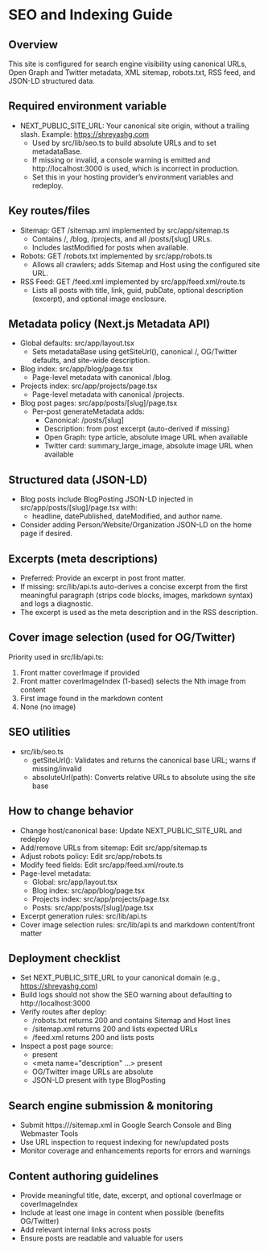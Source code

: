 # SEO and Indexing Guide

## Overview
This site is configured for search engine visibility using canonical URLs, Open Graph and Twitter metadata, XML sitemap, robots.txt, RSS feed, and JSON-LD structured data.

## Required environment variable
- NEXT_PUBLIC_SITE_URL: Your canonical site origin, without a trailing slash. Example: https://shreyashg.com
  - Used by src/lib/seo.ts to build absolute URLs and to set metadataBase.
  - If missing or invalid, a console warning is emitted and http://localhost:3000 is used, which is incorrect in production.
  - Set this in your hosting provider’s environment variables and redeploy.

## Key routes/files
- Sitemap: GET /sitemap.xml implemented by src/app/sitemap.ts
  - Contains /, /blog, /projects, and all /posts/[slug] URLs.
  - Includes lastModified for posts when available.
- Robots: GET /robots.txt implemented by src/app/robots.ts
  - Allows all crawlers; adds Sitemap and Host using the configured site URL.
- RSS Feed: GET /feed.xml implemented by src/app/feed.xml/route.ts
  - Lists all posts with title, link, guid, pubDate, optional description (excerpt), and optional image enclosure.

## Metadata policy (Next.js Metadata API)
- Global defaults: src/app/layout.tsx
  - Sets metadataBase using getSiteUrl(), canonical /, OG/Twitter defaults, and site-wide description.
- Blog index: src/app/blog/page.tsx
  - Page-level metadata with canonical /blog.
- Projects index: src/app/projects/page.tsx
  - Page-level metadata with canonical /projects.
- Blog post pages: src/app/posts/[slug]/page.tsx
  - Per-post generateMetadata adds:
    - Canonical: /posts/[slug]
    - Description: from post excerpt (auto-derived if missing)
    - Open Graph: type article, absolute image URL when available
    - Twitter card: summary_large_image, absolute image URL when available

## Structured data (JSON-LD)
- Blog posts include BlogPosting JSON-LD injected in src/app/posts/[slug]/page.tsx with:
  - headline, datePublished, dateModified, and author name.
- Consider adding Person/Website/Organization JSON-LD on the home page if desired.

## Excerpts (meta descriptions)
- Preferred: Provide an excerpt in post front matter.
- If missing: src/lib/api.ts auto-derives a concise excerpt from the first meaningful paragraph (strips code blocks, images, markdown syntax) and logs a diagnostic.
- The excerpt is used as the meta description and in the RSS description.

## Cover image selection (used for OG/Twitter)
Priority used in src/lib/api.ts:
1. Front matter coverImage if provided
2. Front matter coverImageIndex (1-based) selects the Nth image from content
3. First image found in the markdown content
4. None (no image)

## SEO utilities
- src/lib/seo.ts
  - getSiteUrl(): Validates and returns the canonical base URL; warns if missing/invalid
  - absoluteUrl(path): Converts relative URLs to absolute using the site base

## How to change behavior
- Change host/canonical base: Update NEXT_PUBLIC_SITE_URL and redeploy
- Add/remove URLs from sitemap: Edit src/app/sitemap.ts
- Adjust robots policy: Edit src/app/robots.ts
- Modify feed fields: Edit src/app/feed.xml/route.ts
- Page-level metadata:
  - Global: src/app/layout.tsx
  - Blog index: src/app/blog/page.tsx
  - Projects index: src/app/projects/page.tsx
  - Posts: src/app/posts/[slug]/page.tsx
- Excerpt generation rules: src/lib/api.ts
- Cover image selection rules: src/lib/api.ts and markdown content/front matter

## Deployment checklist
- Set NEXT_PUBLIC_SITE_URL to your canonical domain (e.g., https://shreyashg.com)
- Build logs should not show the SEO warning about defaulting to http://localhost:3000
- Verify routes after deploy:
  - /robots.txt returns 200 and contains Sitemap and Host lines
  - /sitemap.xml returns 200 and lists expected URLs
  - /feed.xml returns 200 and lists posts
- Inspect a post page source:
  - <link rel="canonical" href="https://.../posts/slug" /> present
  - <meta name="description" ...> present
  - OG/Twitter image URLs are absolute
  - JSON-LD present with type BlogPosting

## Search engine submission & monitoring
- Submit https://<your-domain>/sitemap.xml in Google Search Console and Bing Webmaster Tools
- Use URL inspection to request indexing for new/updated posts
- Monitor coverage and enhancements reports for errors and warnings

## Content authoring guidelines
- Provide meaningful title, date, excerpt, and optional coverImage or coverImageIndex
- Include at least one image in content when possible (benefits OG/Twitter)
- Add relevant internal links across posts
- Ensure posts are readable and valuable for users


